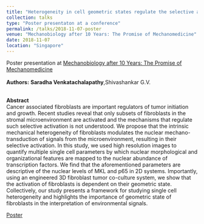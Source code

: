 ```yaml
---
title: "Heterogeneity in cell geometric states regulate the selective activation of fibroblasts in engineered 3D tumor microenvironment"
collection: talks
type: "Poster presentaton at a conference"
permalink: /talks/2018-11-07-poster
venue: "Mechanobiology after 10 Years: The Promise of Mechanomedicine"
date: 2018-11-07
location: "Singapore"
---
```

 
Poster presentation at [Mechanobiology after 10 Years: The Promise of Mechanomedicine](https://mbi.nus.edu.sg/mbi-10th-anniversary-conference/)
<br/><br/>
**Authors:** **Saradha Venkatachalapathy**,Shivashankar G.V. <br/><br/>

**Abstract**<br/>
Cancer associated fibroblasts are important regulators of tumor initiation and growth. Recent studies reveal that only subsets of fibroblasts in the stromal microenvironment are activated and the mechanisms that regulate such selective activation is not understood. We propose that the intrinsic mechanical heterogeneity of fibroblasts modulates the nuclear mechano-transduction of signals from the microenvironment, resulting in their selective activation. In this study, we used high resolution images to quantify multiple single cell parameters by which nuclear morphological and organizational features are mapped to the nuclear abundance of transcription factors. We find that the aforementioned parameters are descriptive of the nuclear levels of MKL and p65 in 2D systems. Importantly, using an engineered 3D fibroblast tumor co-culture system, we show that the activation of fibroblasts is dependent on their geometric state. Collectively, our study presents a framework for studying single cell heterogeneity and highlights the importance of geometric state of fibroblasts in the interpretation of environmental signals.<br/>

[Poster](https://SaradhaVenkatachalapathy.github.io/files/Poster_MechanobiologyofDisease_2016.pdf)
